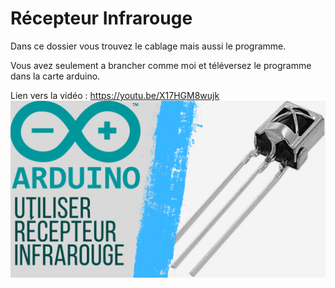 # Récepteur Infrarouge
Dans ce dossier vous trouvez le cablage mais aussi le programme.

Vous avez seulement a brancher comme moi et téléversez le programme dans la carte arduino.

Lien vers la vidéo : https://youtu.be/X17HGM8wujk
![alt text](https://github.com/electrocodeur/ir_recepteur/blob/main/arduinorecepteurinfrarouge.png?raw=true)
